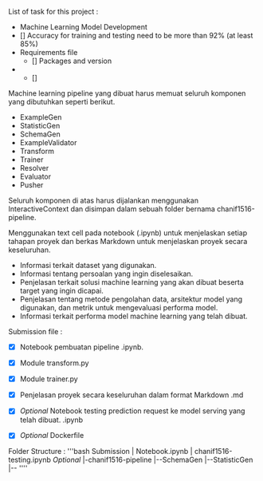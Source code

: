 List of task for this project :
- Machine Learning Model Development
 - [] Accuracy for training and testing need to be more than 92% (at least 85%)
- Requirements file
  - [] Packages and version
- 
  - [] 

Machine learning pipeline yang dibuat harus memuat seluruh komponen yang dibutuhkan seperti berikut.
- ExampleGen
- StatisticGen
- SchemaGen
- ExampleValidator
- Transform
- Trainer
- Resolver
- Evaluator
- Pusher

Seluruh komponen di atas harus dijalankan menggunakan InteractiveContext dan disimpan dalam sebuah folder bernama  chanif1516-pipeline.

Menggunakan text cell pada notebook (.ipynb) untuk menjelaskan setiap tahapan proyek dan berkas Markdown untuk menjelaskan proyek secara keseluruhan. 
- Informasi terkait dataset yang digunakan.
- Informasi tentang persoalan yang ingin diselesaikan.
- Penjelasan terkait solusi machine learning yang akan dibuat beserta target yang ingin dicapai.
- Penjelasan tentang metode pengolahan data, arsitektur model yang digunakan, dan metrik untuk mengevaluasi performa model.
- Informasi terkait performa model machine learning yang telah dibuat.

Submission file :
- [X] Notebook pembuatan pipeline .ipynb.
- [X] Module transform.py
- [X] Module trainer.py
- [X] Penjelasan proyek secara keseluruhan dalam format Markdown .md
- [X] *Optional* Notebook testing  prediction request ke model serving yang telah dibuat. .ipynb 
- [X] *Optional* Dockerfile


Folder Structure :
'''bash
Submission
|   Notebook.ipynb
|   chanif1516-testing.ipynb *Optional*
|-chanif1516-pipeline
|--SchemaGen
|--StatisticGen
|--
''''

